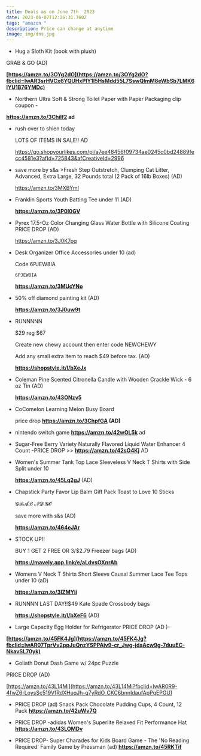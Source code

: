 ```yaml
---
title: Deals as on June 7th  2023
date: 2023-06-07T12:26:31.760Z
tags: "amazon "
description: Price can change at anytime
image: img/dns.jpg
---
```

* Hug a Sloth Kit (book with plush)

GRAB & GO (AD)

**[https://amzn.to/3OYg2dO](https://amzn.to/3OYg2dO?fbclid=IwAR3srHVCx6YQUHxPIY1I5HsMdd55L7SswQImM8eWbSb7LMK6IYU1B76YMDc)**

* Northern Ultra Soft & Strong Toilet Paper with Paper Packaging  clip coupon -

**https://amzn.to/3ChiIf2 ad**

* rush over to shien today

  LOTS OF ITEMS IN SALE‼ AD

  https://go.shopyourlikes.com/pi/a7ee48456f09734ae0245c0bd24889fecc4581e3?afId=725843&afCreativeId=2996
* save more by s&s >Fresh Step Outstretch, Clumping Cat Litter, Advanced, Extra Large, 32 Pounds total (2 Pack of 16lb Boxes) (AD)

  https://amzn.to/3MXBYmI
* Franklin Sports Youth Batting Tee under 11 (AD)

  **https://amzn.to/3P0l0GV**
* Pyrex 17.5-Oz Color Changing Glass Water Bottle with Silicone Coating PRICE DROP (AD)

  https://amzn.to/3J0K7pq
* Desk Organizer Office Accessories under 10 (ad)

  Code 6PJEW8IA <pre><code class="language-js" data-prismjs-copy="Click to Copy">6PJEW8IA</code></pre>

  **https://amzn.to/3MUcYNo**
* 50% off diamond painting kit (AD)

  **https://amzn.to/3J0uw9t**
* RUNNNNN 

  $29 reg $67

  Create new chewy account then enter code NEWCHEWY

  Add any small extra item to reach $49 before tax. (AD)

  **https://shopstyle.it/l/bXeJx**
* Coleman Pine Scented Citronella Candle with Wooden Crackle Wick - 6 oz Tin (AD)

  **https://amzn.to/43ONzv5**
* CoComelon Learning Melon Busy Board

  price drop **https://amzn.to/3ChpfGA (AD)**
* nintendo switch game **https://amzn.to/42wOL5k** ad
* Sugar-Free Berry Variety Naturally Flavored Liquid Water Enhancer 4 Count -PRICE DROP >> **https://amzn.to/42sO4Kj** AD
* Women's Summer Tank Top Lace Sleeveless V Neck T Shirts with Side Split under 10 

  **https://amzn.to/45Lq2gJ** (AD)
* Chapstick Party Favor Lip Balm Gift Pack Toast to Love 10 Sticks

  𝓖ℛ𝓐ℬ 𝓝𝓓 𝓖𝓞

  save more with s&s (AD)

  **https://amzn.to/464eJAr**
* STOCK UP!! 

  BUY 1 GET 2 FREE OR 3/$2.79 Freezer bags (AD)

  **https://mavely.app.link/e/aLdvsOXnrAb**
* Womens V Neck T Shirts Short Sleeve Causal Summer Lace Tee Tops under 10 (aD)

  **https://amzn.to/3IZMYii** 
* RUNNNN LAST DAY!!$49 Kate Spade Crossbody bags

  **https://shopstyle.it/l/bXeF6** (AD)
* Large Capacity Egg Holder for Refrigerator PRICE DROP (AD )-

**[https://amzn.to/45FK4Jg](https://amzn.to/45FK4Jg?fbclid=IwAR07TprVv2ppJuQnzYSPPAjv9-cr_Jwg-jdaAcw9g-7duuEC-NkavSL70yk)**

* Goliath Donut Dash Game w/ 24pc Puzzle

PRICE DROP (AD)

[https://amzn.to/43L14Mi](https://amzn.to/43L14Mi?fbclid=IwAR0R9-4fwZ6rLoysSc519VfRdXHuqJh-q7yRdO_CKC6bnnIdaufApPqEPGU)

* PRICE DROP (ad) Snack Pack Chocolate Pudding Cups, 4 Count, 12 Pack
  **https://amzn.to/42uWv7Q**

* PRICE DROP -adidas Women's Superlite Relaxed Fit Performance Hat 
  **https://amzn.to/43LOMDv** 

* PRICE DROP- Super Charades for Kids Board Game - The 'No Reading Required' Family Game by Pressman  (ad)
  **https://amzn.to/45RKTif**